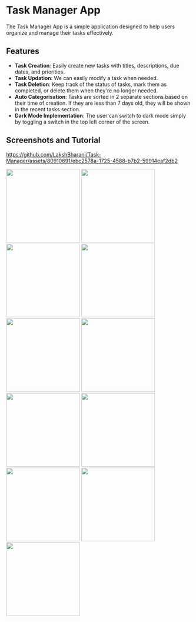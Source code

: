 # Task Manager App

The Task Manager App is a simple application designed to help users organize and manage their tasks effectively.

## Features

- **Task Creation**: Easily create new tasks with titles, descriptions, due dates, and priorities.
- **Task Updation**: We can easily modify a task when needed.
- **Task Deletion**: Keep track of the status of tasks, mark them as completed, or delete them when they're no longer needed.
- **Auto Categorisation**: Tasks are sorted in 2 separate sections based on their time of creation. If they are less than 7 days old, they will be shown in the recent tasks section.
- **Dark Mode Implementation**: The user can switch to dark mode simply by toggling a switch in the top left corner of the screen.

## Screenshots and Tutorial

https://github.com/LakshBharani/Task-Manager/assets/80910691/ebc2578a-1725-4588-b7b2-59914eaf2db2



<img src="https://github.com/LakshBharani/Task-Manager/assets/80910691/32049b3c-16c1-4305-a86f-9176c3382c67" width="200">
<img src="https://github.com/LakshBharani/Task-Manager/assets/80910691/f45b7d9e-875a-47e2-88c2-9cbf113c7247" width="200">
<img src="https://github.com/LakshBharani/Task-Manager/assets/80910691/f135192f-d99d-4c2d-8cfb-ab9b43b38935" width="200">
<img src="https://github.com/LakshBharani/Task-Manager/assets/80910691/5763b131-13e9-42ca-9e35-9ca9c4192f5e" width="200">
<img src="https://github.com/LakshBharani/Task-Manager/assets/80910691/d9b0503c-85b1-4eae-87f3-a5e2b8c25c7c" width="200">
<img src="https://github.com/LakshBharani/Task-Manager/assets/80910691/ebd4ca0f-3061-41a9-88a8-a37ffb91bcc6" width="200">
<img src="https://github.com/LakshBharani/Task-Manager/assets/80910691/d2f206a8-b617-4e70-8231-76139d35cbd6" width="200">
<img src="https://github.com/LakshBharani/Task-Manager/assets/80910691/7f835962-ccf4-44b6-992f-1d228a7c753c" width="200">
<img src="https://github.com/LakshBharani/Task-Manager/assets/80910691/f7ccdcff-4f93-47dc-beba-69a6c8666bc2" width="200">
<img src="https://github.com/LakshBharani/Task-Manager/assets/80910691/d05f902b-be83-4f96-a385-9c2c2a3dcce7" width="200">
<img src="https://github.com/LakshBharani/Task-Manager/assets/80910691/f93c7058-b1a2-40d2-baae-4ebb9d0e2f72" width="200">
